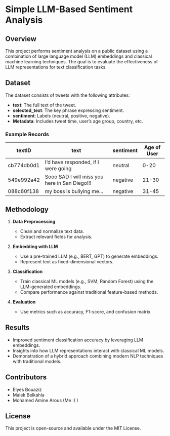 # Simple LLM-Based Sentiment Analysis

## Overview
This project performs sentiment analysis on a public dataset using a combination of large language model (LLM) embeddings and classical machine learning techniques. The goal is to evaluate the effectiveness of LLM representations for text classification tasks.

## Dataset
The dataset consists of tweets with the following attributes:
- **text**: The full text of the tweet.
- **selected_text**: The key phrase expressing sentiment.
- **sentiment**: Labels (neutral, positive, negative).
- **Metadata**: Includes tweet time, user’s age group, country, etc.

### Example Records
| textID      | text                                       | sentiment | Age of User |
|------------|-------------------------------------------|-----------|-------------|
| cb774db0d1 | I‘d have responded, if I were going      | neutral   | 0-20        |
| 549e992a42 | Sooo SAD I will miss you here in San Diego!!! | negative | 21-30        |
| 088c60f138 | my boss is bullying me...                | negative  | 31-45       |

## Methodology
1. **Data Preprocessing**
   - Clean and normalize text data.
   - Extract relevant fields for analysis.

2. **Embedding with LLM**
   - Use a pre-trained LLM (e.g., BERT, GPT) to generate embeddings.
   - Represent text as fixed-dimensional vectors.

3. **Classification**
   - Train classical ML models (e.g., SVM, Random Forest) using the LLM-generated embeddings.
   - Compare performance against traditional feature-based methods.

4. **Evaluation**
   - Use metrics such as accuracy, F1-score, and confusion matrix.

## Results
- Improved sentiment classification accuracy by leveraging LLM embeddings.
- Insights into how LLM representations interact with classical ML models.
- Demonstration of a hybrid approach combining modern NLP techniques with traditional models.


## Contributors
- Elyes Bouaziz
- Malek Belkahla
- Mohamed Amine Arous (Me :) )

## License
This project is open-source and available under the MIT License.

